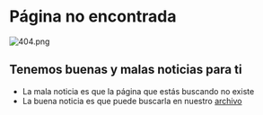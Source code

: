 # Página no encontrada

![404.png](https://i.postimg.cc/W4XDFqjx/404-error-page-examples.jpg)

## Tenemos buenas y malas noticias para ti

- La mala noticia es que la página que estás buscando no existe
- La buena noticia es que puede buscarla en nuestro [archivo](/archive.html)
